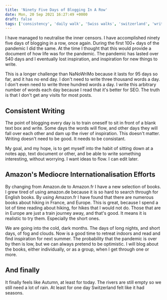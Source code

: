 ```yaml
---
title: 'Ninety Five Days of Blogging In A Row'
date: Mon, 20 Sep 2021 16:27:49 +0000
draft: false
tags: ['consistency', 'daily walk', 'Swiss walks', 'switzerland', 'writing']
---
```


I have managed to neutralise the inner censors. I have accomplished ninety five days of blogging in a row, once again. During the first 100+ days of the pandemic I did the same. At the time I thought that this would provide a document of how life was for the pandemic. The pandemic has lasted over 540 days and I eventually lost inspiration, and inspiration for new things to write.

This is a longer challenge than NaNoWriMo because it lasts for 95 days so far, and it has no end day. I don't need to write three thousand words a day. I don't even need to write three hundred words a day. I write this arbitrary number of words each day because I read that it's better for SEO. The truth is that I don't get any visits for most posts.

Consistent Writing
------------------

The point of blogging every day is to train oneself to sit in front of a blank text box and write. Some days the words will flow, and other days they will fall over each other and dam up the river of inspiration. This doesn't matter. Writing doesn't need to be good. It needs to be consistant.

My goal, and my hope, is to get myself into the habit of sitting down at a notes app, text document or other, and be able to write something interesting, without worrying. I want ideas to flow. I can edit later.

Amazon's Mediocre Internationalisation Efforts
----------------------------------------------

By changing from Amazon.de to Amazon.fr I have a new selection of books. I grew tired of using amazon.de because it is so hard to search through for English books. By using Amazon.fr I have found that there are numerous books about hiking in France, and Europe. This is great, because I spend a lot of time reading about hiking, for hikes that I would not do. Those that are in Europe are just a train journey away, and that's good. It means it is realistic to try them. Especially the short ones.

We are going into the cold, dark months. The days of long nights, and short days, of fog and clouds. Now is a good time to retreat indoors and read and find inspiration for next summer. The probability that the pandemic is over by then is low, but we can always pretend to be optimistic. I will blog about the books, either individually, or as a group, when I get through one or more.

And finally
-----------

It finally feels like Autumn, at least for today. The rivers are still empty so we still need a lot of rain. At least for one day Switzerland felt like it had seasons.